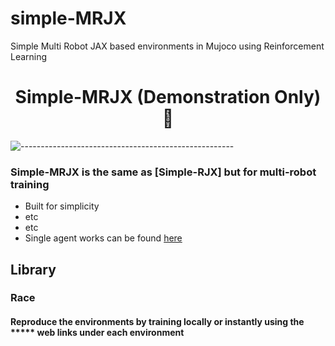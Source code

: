 # simple-MRJX

Simple Multi Robot JAX based environments in Mujoco using Reinforcement Learning

<div align="center">

# Simple-MRJX (Demonstration Only) :rocket:

</div>

![-----------------------------------------------------](https://raw.githubusercontent.com/andreasbm/readme/master/assets/lines/aqua.png)


### Simple-MRJX is the same as [Simple-RJX] but for multi-robot training

+ Built for simplicity
+ etc
+ etc
+ Single agent works can be found [here](https://github.com/i1Cps/simple-RJX)

## Library

### Race


#### Reproduce the environments by training locally or instantly using the ***** web links under each environment
